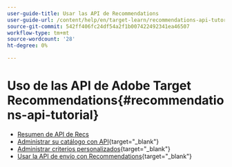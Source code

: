```yaml
---
user-guide-title: Usar las API de Recommendations
user-guide-url: /content/help/en/target-learn/recommendations-api-tutorial/recs-api-overview.html
source-git-commit: 542ff406fc24df54a2f1b007422492341ea46507
workflow-type: tm+mt
source-wordcount: '28'
ht-degree: 0%

---
```



# Uso de las API de Adobe Target Recommendations{#recommendations-api-tutorial}

+ [Resumen de API de Recs](recs-api-overview.md)
+ [Administrar su catálogo con API](https://experienceleague.adobe.com/docs/target-dev/developer/api/recommendations-api/manage-catalog.html?lang=es){target="_blank"}
+ [Administrar criterios personalizados](https://experienceleague.adobe.com/docs/target-dev/developer/api/recommendations-api/manage-custom-criteria.html?lang=es){target="_blank"}
+ [Usar la API de envío con Recommendations](https://experienceleague.adobe.com/docs/target-dev/developer/api/recommendations-api/fetch-recs-server-side-delivery-api.html?lang=es){target="_blank"}

<!--+ [Debug API calls](6debug.md)
+ [Download the Calculated Recommendations CSV](7download-calc-recs-csv.md)-->

<!--
+ Managing your Catalog with APIs{#manage-catalog}
  + [Create and update items](manage-catalog/saveEntities.md)
  + [Delete items](manage-catalog/deleteEntities.md)
  + [Delete All Items](manage-catalog/concepts.md)
  + [Get item details](manage-catalog/base-implementation.md)
+ Managing Custom Criteria{#use-cases}
  + [Home Page](use-cases/home-page.md)
  + [Product Pages](use-cases/product-pages.md)
  + [Category Pages](use-cases/category-pages.md)
  + [Add to Cart Modals](use-cases/add-to-cart-modals.md)
  + [Cart Page](use-cases/cart-page.md)
  + [Order Confirmation Page](use-cases/order-confirmation-page.md)-->
